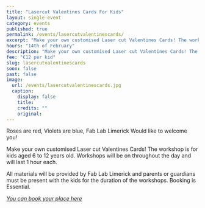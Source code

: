 ```yaml
---
title: "Lasercut Valentines Cards For Kids"
layout: single-event
category: events
published: true
permalink: /events/lasercutvalentinescards/
excerpt: "Make your own customised Laser cut Valentines Cards! The workshop is for kids aged 6 to 12 years"
hours: "14th of February"
description: "Make your own customised Laser cut Valentines Cards! The workshop is for kids aged 6 to 12 years. 14th of February"
fee: "€12 per kid"
slug: lasercutvalentinescards
soon: false
past: false
image:
  url: /events/lasercutvalentinescards.jpg
  caption:
    display: false
    title: 
    credits: ""
    original: 
---
```


Roses are red,
Violets are blue,
Fab Lab Limerick
Would like to welcome you!

Make your own customised Laser cut Valentines Cards! The workshop is for kids aged 6 to 12 years old. Workshops will be on throughout the day and will last 1 hour each.

All materials will be provided by Fab Lab Limerick and parents or guardians must be present with the kids for the duration of the workshops. Booking is Essential.

*[You can book your place here](http://fablablimerick.ticketleap.com/lasercutvalentinescards/)*